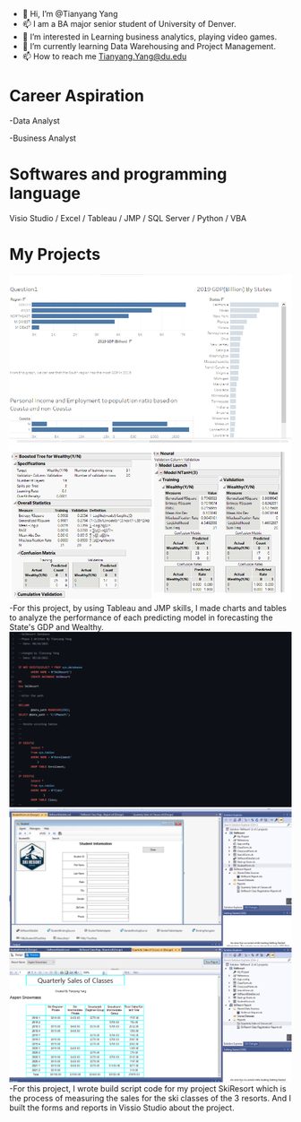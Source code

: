 - 👋 Hi, I’m @Tianyang Yang
- 📫 I am a BA major senior student of University of Denver.
- 👀 I’m interested in Learning business analytics, playing video games.
- 🌱 I’m currently learning Data Warehousing and Project Management.
- 📫 How to reach me Tianyang.Yang@du.edu
<!---
Tianyang-/Tianyang- is a ✨ special ✨ repository because its `README.md` (this file) appears on your GitHub profile.
You can click the Preview link to take a look at your changes.
--->



# Career Aspiration
-Data Analyst


-Business Analyst

# Softwares and programming language
Visio Studio   /   Excel     /  Tableau     /  JMP      /   SQL Server    /   Python /   VBA 








# My Projects


![Tableau](Tableau.png)
![JMP](JMP.png)
-For this project, by using Tableau and JMP skills, I made charts and tables to analyze the performance of each predicting model in forecasting the State's GDP and Wealthy.
![Buildscript](Buildscript.png)
![Form](Form.png)
![Report](Report.png)
-For this project, I wrote build script code for my project SkiResort which is the process of measuring the sales for the ski classes of the 3 resorts. And I built the forms and reports in Vissio Studio about the project.

